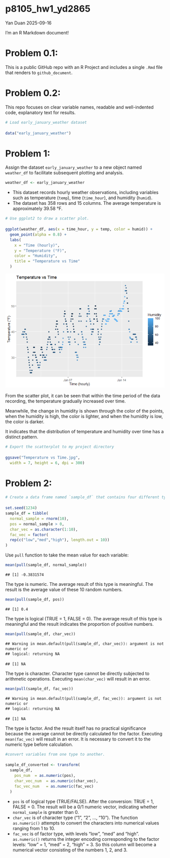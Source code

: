 p8105_hw1_yd2865
================
Yan Duan
2025-09-16

I’m an R Markdown document!

# Problem 0.1:

This is a public GitHub repo with an R Project and includes a single
`.Rmd` file that renders to `github_document`.

# Problem 0.2:

This repo focuses on clear variable names, readable and well-indented
code, explanatory text for results.

``` r
# Load early_january_weather dataset

data("early_january_weather")
```

# Problem 1:

Assign the dataset `early_january_weather` to a new object named
`weather_df` to facilitate subsequent plotting and analysis.

``` r
weather_df <- early_january_weather
```

- This dataset records hourly weather observations, including variables
  such as temperature (`temp`), time (`time_hour`), and humidity
  (`humid`).
- The dataset has 358 rows and 15 columns. The average temperature is
  approximately 39.58 °F.

``` r
# Use ggplot2 to draw a scatter plot.

ggplot(weather_df, aes(x = time_hour, y = temp, color = humid)) + 
  geom_point(alpha = 0.8) +
  labs(
    x = "Time (hourly)",
    y = "Temperature (°F)",
    color = "Humidity",
    title = "Temperature vs Time"
  )
```

![](p8105_hw1_yd2865_files/figure-gfm/unnamed-chunk-2-1.png)<!-- -->

From the scatter plot, it can be seen that within the time period of the
data recording, the temperature gradually increased over time.

Meanwhile, the change in humidity is shown through the color of the
points, when the humidity is high, the color is lighter, and when the
humidity is low, the color is darker.

It indicates that the distribution of temperature and humidity over time
has a distinct pattern.

``` r
# Export the scatterplot to my project directory 

ggsave("Temperature vs Time.jpg",
  width = 7, height = 6, dpi = 300)
```

# Problem 2:

``` r
# Create a data frame named `sample_df` that contains four different types of variables.

set.seed(1234)
sample_df = tibble(
  normal_sample = rnorm(10),
  pos = normal_sample > 0,
  char_vec = as.character(1:10),
  fac_vec = factor(
  rep(c("low","med","high"), length.out = 10))
)
```

Use `pull` function to take the mean value for each variable:

``` r
mean(pull(sample_df, normal_sample))
```

    ## [1] -0.3831574

The type is numeric. The average result of this type is meaningful. The
result is the average value of these 10 random numbers.

``` r
mean(pull(sample_df, pos))
```

    ## [1] 0.4

The type is logical (TRUE = 1, FALSE = 0). The average result of this
type is meaningful and the result indicates the proportion of positive
numbers.

``` r
mean(pull(sample_df, char_vec))
```

    ## Warning in mean.default(pull(sample_df, char_vec)): argument is not numeric or
    ## logical: returning NA

    ## [1] NA

The type is character. Character type cannot be directly subjected to
arithmetic operations. Executing `mean(char_vec)` will result in an
error.

``` r
mean(pull(sample_df, fac_vec))
```

    ## Warning in mean.default(pull(sample_df, fac_vec)): argument is not numeric or
    ## logical: returning NA

    ## [1] NA

The type is factor. And the result itself has no practical significance
because the average cannot be directly calculated for the factor.
Executing `mean(fac_vec)` will result in an error. It is necessary to
convert it to the numeric type before calculation.

``` r
#convert variables from one type to another.

sample_df_converted <- transform(
  sample_df,
    pos_num  = as.numeric(pos),   
    char_vec_num  = as.numeric(char_vec),   
    fac_vec_num   = as.numeric(fac_vec)
  )
```

- `pos` is of logical type (TRUE/FALSE). After the conversion: TRUE = 1,
  FALSE = 0. The result will be a 0/1 numeric vector, indicating whether
  `normal_sample` is greater than 0.
- `char_vec` is of character type (“1”, “2”, …, “10”). The function
  `as.numeric()` attempts to convert the characters into numerical
  values ranging from 1 to 10.
- `fac_vec` is of factor type, with levels “low”, “med” and “high”.
  `as.numeric()` returns the integer encoding corresponding to the
  factor levels: “low” = 1, “med” = 2, “high” = 3. So this column will
  become a numerical vector consisting of the numbers 1, 2, and 3.
